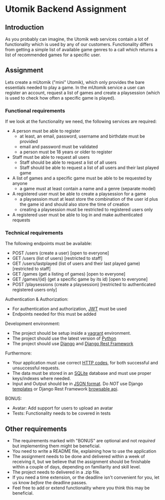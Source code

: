 # Utomik Backend Assignment

## Introduction

As you probably can imagine, the Utomik web services contain a lot of functionality which is used by any of our customers. Functionality differs from getting a simple list of available game genres to a call which returns a list of recommended games for a specific user.

## Assignment

Lets create a mUtomik ("mini" Utomik), which only provides the bare essentials needed to play a game. In the mUtomik service a user can register an account, request a list of games and create a playsession (which is used to check how often a specific game is played).

### Functional requirements

If we look at the functionality we need, the following services are required:

- A person must be able to register
  - at least, an email, password, username and birthdate must be provided
  - email and password must be validated
  - a person must be 18 years or older to register
- Staff must be able to request all users
  - Staff should be able to request a list of all users
  - Staff should be able to request a list of all users and their last played game
- A list of games and a specific game must be able to be requested by anyone
  - a game must at least contain a name and a genre (separate model)
- A registered user must be able to create a playsession for a game
  - a playsession must at least store the combination of the user id plus the game id and should also store the time of creation
  - creating a playsession must be restricted to registered users only
- A registered user must be able to log in and make authenticated requests

### Technical requirements

The following endpoints must be available:

- POST /users (create a user) [open to everyone]
- GET /users (list of users) [restricted to staff]
- GET /users/lastplayed (list of users and their last played game) [restricted to staff]
- GET /games (get a listing of games) [open to everyone]
- GET /games/{id} (get a specific game by its id) [open to everyone]
- POST /playsessions (create a playsession) [restricted to authenticated registered users only]

Authentication & Authorization:

- For authentication and authorization, [JWT](https://jwt.io/) must be used
- Endpoints needed for this must be added

Development environment:

- The project should be setup inside a [vagrant](https://www.vagrantup.com/) environment.
- The project should use the latest version of [Python](https://www.python.org/)
- The project should use [Django](https://docs.djangoproject.com/en/3.0/) and [Django Rest Framework](https://www.django-rest-framework.org/)

Furthermore:

- Your application must use correct [HTTP codes](https://en.wikipedia.org/wiki/List_of_HTTP_status_codes), for both successful and unsuccessful requests.
- The data must be stored in an [SQLite](https://www.sqlite.org/) database and must use proper keys/indexes where needed.
- Input and Output should be in [JSON format](http://json.org/example.html). Do *NOT* use Django [templates](https://docs.djangoproject.com/en/3.0/topics/templates/) or Django Rest Framework [browsable api](https://www.django-rest-framework.org/topics/browsable-api/).

BONUS:

- Avatar: Add support for users to upload an avatar
- Tests: Functionality needs to be covered in tests

## Other requirements

- The requirements marked with "BONUS" are optional and not *required* but implementing them might be beneficial.
- You need to write a README file, explaining how to use the application
- The assignment needs to be done and delivered within a week of receiving it, but we believe that the assignment should be finishable within a couple of days, depending on familiarity and skill level.
- The project needs to delivered in a .zip file.
- If you need a time extension, or the deadline isn't convenient for you, let us know *before* the deadline passes.
- Feel free to add or extend functionality where you think this may be beneficial.

